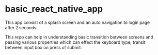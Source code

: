 # basic_react_native_app

This app consist of a splash screen and an auto navigation to login page after 2 seconds.

This repo can help in understanding basic transition between screens and passing various properties which can effect the keyboard type, transit between input box on press of submit.
